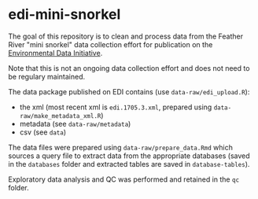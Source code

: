 # edi-mini-snorkel

The goal of this repository is to clean and process data from the Feather River 
"mini snorkel" data collection effort for publication on the [Environmental Data Initiative](https://portal.edirepository.org/nis/mapbrowse?packageid=edi.1705.3).

Note that this is not an ongoing data collection effort and does not need to be regulary maintained.

The data package published on EDI contains (use `data-raw/edi_upload.R`):

- the xml (most recent xml is `edi.1705.3.xml`, prepared using `data-raw/make_metadata_xml.R`)
- metadata (see `data-raw/metadata`)
- csv (see `data`)

The data files were prepared using `data-raw/prepare_data.Rmd` which sources a query file to
extract data from the appropriate databases (saved in the `databases` folder and extracted tables are saved in `database-tables`).

Exploratory data analysis and QC was performed and retained in the `qc` folder.

